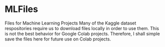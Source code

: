 # MLFiles
Files for Machine Learning Projects
Many of the Kaggle dataset respositories require us to download files locally in order to use them.  This is not the best behavior for Google Colab projects.
Therefore, I shall simple save the files here for future use on Colab projects.
